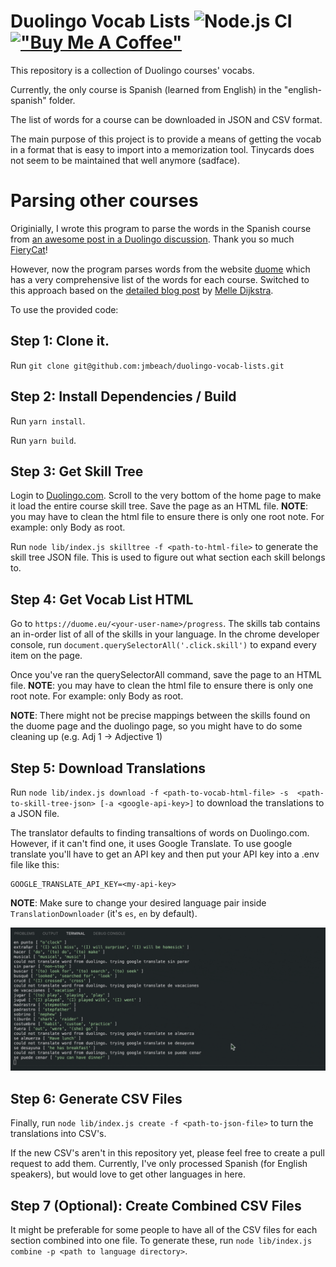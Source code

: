 # Duolingo Vocab Lists ![Node.js CI](https://github.com/jmbeach/duolingo-vocab-lists/workflows/Node.js%20CI/badge.svg) [!["Buy Me A Coffee"](https://www.buymeacoffee.com/assets/img/custom_images/orange_img.png)](https://www.buymeacoffee.com/jmbeach)


This repository is a collection of Duolingo courses' vocabs.

Currently, the only course is Spanish (learned from English) in the "english-spanish" folder.

The list of words for a course can be downloaded in JSON and CSV format.

The main purpose of this project is to provide a means of getting the vocab in a format that is easy to import into a memorization tool. Tinycards does not seem to be maintained that well anymore (sadface).

# Parsing other courses

Originially, I wrote this program to parse the words in the Spanish course from [an awesome post in a Duolingo discussion](https://forum.duolingo.com/comment/41639645). Thank you so much [FieryCat](https://www.duolingo.com/profile/FieryCat)!

However, now the program parses words from the website [duome](https://duome.eu/Jared5788/progress) which has a very comprehensive list of the words for each course. Switched to this approach based on the [detailed blog post](https://melledijkstra.github.io/science/extracting-duolingo-vocabulary-to-quizlet) by [Melle Dijkstra](https://melledijkstra.github.io/).

To use the provided code:

## Step 1: Clone it.

Run `git clone git@github.com:jmbeach/duolingo-vocab-lists.git`

## Step 2: Install Dependencies / Build

Run `yarn install`.

Run `yarn build`.

## Step 3: Get Skill Tree

Login to [Duolingo.com](https://www.duolingo.com/learn). Scroll to the very bottom of the home page to make it load the entire course skill tree. Save the page as an HTML file. **NOTE**: you may have to clean the html file to ensure there is only one root note. For example: only Body as root.

Run `node lib/index.js skilltree -f <path-to-html-file>` to generate the skill tree JSON file. This is used to figure out what section each skill belongs to.

## Step 4: Get Vocab List HTML

Go to `https://duome.eu/<your-user-name>/progress`. The skills tab contains an in-order list of all of the skills in your language. In the chrome developer console, run `document.querySelectorAll('.click.skill')` to expand every item on the page.

Once you've ran the querySelectorAll command, save the page to an HTML file. **NOTE**: you may have to clean the html file to ensure there is only one root note. For example: only Body as root.

**NOTE**: There might not be precise mappings between the skills found on the duome page and the duolingo page, so you might have to do some cleaning up (e.g. Adj 1 -> Adjective 1)

## Step 5: Download Translations

Run `node lib/index.js download -f <path-to-vocab-html-file> -s  <path-to-skill-tree-json> [-a <google-api-key>]` to download the translations to a JSON file.

The translator defaults to finding transaltions of words on Duolingo.com. However, if it can't find one, it uses Google Translate. To use google translate you'll have to get an API key and then put your API key into a .env file like this:

```
GOOGLE_TRANSLATE_API_KEY=<my-api-key>
```

**NOTE**: Make sure to change your desired language pair inside `TranslationDownloader` (it's `es`, `en` by default).

![example of program running](./duolingo-vocab-ex.gif)

## Step 6: Generate CSV Files

Finally, run `node lib/index.js create -f <path-to-json-file>` to turn the translations into CSV's.

If the new CSV's aren't in this repository yet, please feel free to create a pull request to add them. Currently, I've only processed Spanish (for English speakers), but would love to get other languages in here.

## Step 7 (Optional): Create Combined CSV Files

It might be preferable for some people to have all of the CSV files for each section combined into one file. To generate these, run `node lib/index.js combine -p <path to language directory>`.
